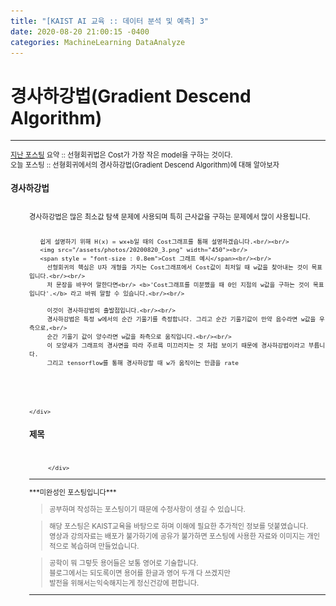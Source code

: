 ```yaml
---
title: "[KAIST AI 교육 :: 데이터 분석 및 예측] 3"
date: 2020-08-20 21:00:15 -0400
categories: MachineLearning DataAnalyze
---
```

# 경사하강법(Gradient Descend Algorithm)

<hr/>
<div style = "font-size :0.8em">
  <a href = "https://can019.github.io/machinelearning/dataanalyze/MachineLearning-AI-2/">지난 포스팅</a> 요약 :: 선형회귀법은 Cost가 가장 작은 model을 구하는 것이다. <br/>
  오늘 포스팅 :: 선형회귀에서의 경사하강법(Gradient Descend Algorithm)에 대해 알아보자
  <div>
    <h3 style = "font-size :1.2em"> 경사하강법</h3><br/>
    <div style = "margin-left : 30px">
       경사하강법은 많은 최소값 탐색 문제에 사용되며 특히 근사값을 구하는 문제에서 많이 사용됩니다.<br/><br/>
       
       쉽게 설명하기 위해 H(x) = wx+b일 때의 Cost그래프를 통해 설명하겠습니다.<br/><br/>
       <img src="/assets/photos/20200820_3.png" width="450"><br/>
       <span style = "font-size : 0.8em">Cost 그래프 예시</span><br/><br/>
         선형회귀의 핵심은 U자 개형을 가지는 Cost그래프에서 Cost값이 최저일 때 w값을 찾아내는 것이 목표입니다.<br/><br/>
         저 문장을 바꾸어 말한다면<br/> <b>'Cost그래프를 미분했을 때 0인 지점의 w값을 구하는 것이 목표입니다'.</b> 라고 바꿔 말할 수 있습니다.<br/><br/>
         
         이것이 경사하강법의 출발점입니다.<br/><br/>
         경사하강법은 특정 w에서의 순간 기울기를 측정합니다. 그리고 순간 기울기값이 만약 음수라면 w값을 우측으로,<br/>
         순간 기울기 값이 양수라면 w값을 좌측으로 움직입니다.<br/><br/>
         이 모양새가 그래프의 경사면을 따라 주르륵 미끄러지는 것 처럼 보이기 때문에 경사하강법이라고 부릅니다.
         그리고 tensorflow를 통해 경사하강할 때 w가 움직이는 만큼을 rate

        
       
       

    </div>
  <div>
    <h3 style = "font-size :1.2em"> 제목</h3><br/>
    <div style = "margin-left : 30px">

    </div>
  </div>
 </div>


  <hr/>
  ***미완성인 포스팅입니다***<br/>
   <blockquote> 공부하며 작성하는 포스팅이기 때문에 수정사항이 생길 수 있습니다. </blockquote>
  <blockquote>해당 포스팅은 KAIST교육을 바탕으로 하며 이해에 필요한 추가적인 정보를 덧붙였습니다.<br/>
  영상과 강의자료는 배포가 불가하기에 공유가 불가하면 포스팅에 사용한 자료와 이미지는 개인적으로 복습하며 만들었습니다. </blockquote>
  <blockquote> 공학이 뭐 그렇듯 용어들은 보통 영어로 기술합니다.<br/>
    블로그에서는 되도록이면 용어를 한글과 영어 두개 다 쓰겠지만<br/>
    발전을 위해서는익숙해지는게 정신건강에 편합니다.
  </blockquote>
  <hr/>
</div>
